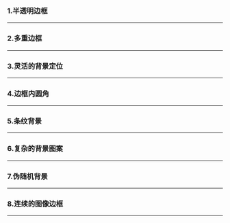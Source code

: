 ### 1.半透明边框


----------

### 2.多重边框

----------

### 3.灵活的背景定位

----------

### 4.边框内圆角

----------

### 5.条纹背景

----------

### 6.复杂的背景图案

----------

### 7.伪随机背景

----------

### 8.连续的图像边框

----------
